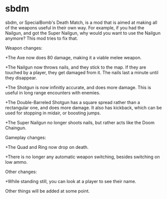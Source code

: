 # sbdm

sbdm, or SpecialBomb's Death Match, is a mod that is aimed at making all of the weapons useful in their own way.
For example, if you had the Nailgun, and got the Super Nailgun, why would you want to use the Nailgun anymore?
This mod tries to fix that.

Weapon changes:

+The Axe now does 80 damage, making it a viable melee weapon.

+The Nailgun now throws nails, and they stick to the map. If they are touched by a player, they get damaged from it. The nails last a minute until they disappear.

+The Shotgun is now infinitly accurate, and does more damage. This is useful in long range encounters with enemies.

+The Double-Barreled Shotgun has a square spread rather than a rectangular one, and does more damage. It also has kickback, which can be used for stopping in midair, or boosting jumps.

+The Super Nailgun no longer shoots nails, but rather acts like the Doom Chaingun.

Gameplay changes:

+The Quad and Ring now drop on death.

+There is no longer any automatic weapon switching, besides switching on low ammo.

Other changes:

+While standing still, you can look at a player to see their name.

Other things will be added at some point.
